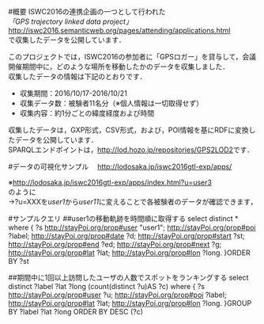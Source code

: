 #概要
ISWC2016の連携企画の一つとして行われた  
*「GPS trajectory linked data project」*  
<http://iswc2016.semanticweb.org/pages/attending/applications.html>  
で収集したデータを公開しています．

このプロジェクトでは，ISWC2016の参加者に「GPSロガー」を貸与して，会議開催期間中に，どのような場所を移動したかのデータを収集しました．  
収集したデータの情報は下記のとおりです．
* 収集期間：2016/10/17-2016/10/21
* 収集データ数：被験者11名分（※個人情報は一切取得せず）
* 収集内容：約1分ごとの緯度経度および時間

収集したデータは，GXP形式，CSV形式，および，POI情報を基にRDFに変換したデータを公開しています．  
SPARQLエンドポイントは，<http://lod.hozo.jp/repositories/GPS2LOD2>です．

#データの可視化サンプル　
<http://lodosaka.jp/iswc2016gtl-exp/apps/>

※<http://lodosaka.jp/iswc2016gtl-exp/apps/index.html?u=user3>  
のように  
→?u=XXXを*user1*から*user11*に変えることで各被験者のデータが確認できます，

#サンプルクエリ
##user1の移動軌跡を時間順に取得する
    select distinct * where {
      ?s <http://stayPoi.org/prop#user> "user1";
      <http://stayPoi.org/prop#poi> ?label;
      <http://stayPoi.org/prop#date> ?d;
      <http://stayPoi.org/prop#start> ?st;
      <http://stayPoi.org/prop#end> ?ed;
      <http://stayPoi.org/prop#next> ?g;
      <http://stayPoi.org/prop#lat> ?lat;
      <http://stayPoi.org/prop#lon> ?long.
    }ORDER BY ?st

##期間中に1回以上訪問したユーザの人数でスポットをランキングする
    select  distinct ?label ?lat ?long (count(distinct ?u)AS ?c) where {
      ?s <http://stayPoi.org/prop#user> ?u;
      <http://stayPoi.org/prop#poi> ?label;
      <http://stayPoi.org/prop#lat> ?lat;
      <http://stayPoi.org/prop#lon> ?long.
    }GROUP BY ?label ?lat ?long
    ORDER BY DESC (?c)
